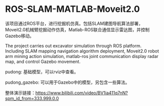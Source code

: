 # ROS-SLAM-MATLAB-Moveit2.0
该项目通过ROS平台，进行挖掘机仿真。包括SLAM建图导航算法部署，Moveit2.0机械臂挖掘动作仿真，Matlab-ROS联合通信显示雷达图，并控制Gazebo移动。

The project carries out excavator simulation through ROS platform. Including SLAM mapping navigation algorithm deployment, Moveit2.0 robot arm mining action simulation, matlab-ros joint communication display radar map, and control Gazebo movement.

pudong:
基础模型，可以rviz中查看。

pudong_gazebo:
可以用于Gazebo中的模型，另包含一些算法。
 
整体演示链接：https://www.bilibili.com/video/BV1ia411q7nN?spm_id_from=333.999.0.0
